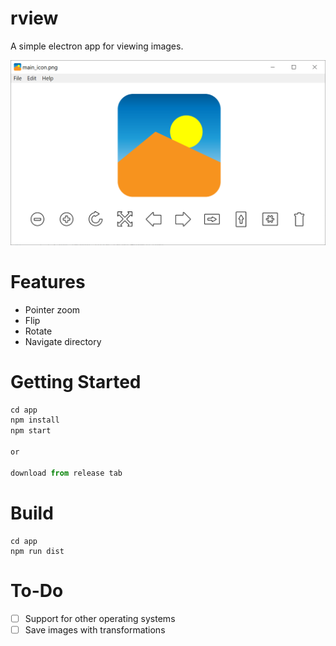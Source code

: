 # rview

A simple electron app for viewing images.

![Electron Viewer](./screenshots/main.png)

# Features

- Pointer zoom
- Flip
- Rotate
- Navigate directory

# Getting Started
```javascript
cd app
npm install
npm start

or

download from release tab
```

# Build
```
cd app
npm run dist
```

# To-Do

- [ ] Support for other operating systems
- [ ] Save images with transformations
